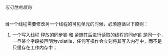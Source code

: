 ###### 可见性的原则  

当一个线程需要修改另一个线程的可见单元的时候，必须遵循以下原则：  
1. 一个写入线程 释放的同步锁  和 紧随其后进行读取的线程的同步锁 是同一个，  
一旦某个字段被声明为volatile，任何写操作会立刻将其写入内存中，而不是只缓存在工作内存中；  

